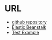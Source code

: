 # URL
- [github repository](https://github.com/abanoubwagih/cloud-developer-image.git)
- [Elastic Beanstalk](http://image-fil.us-east-1.elasticbeanstalk.com/)
- [Test Example](http://image-fil.us-east-1.elasticbeanstalk.com/filteredimage?image_url=https://thebeebs.net/wp-content/uploads/logs.jpg)
